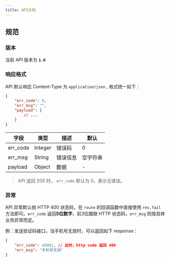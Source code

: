 ```yaml
---
title: API文档
---
```


## 规范


### 版本

当前 API 版本为 **`1.0`**


### 响应格式

API 默认响应 Content-Type 为 `application/json` , 格式统一如下：

```json
{
    "err_code": 0,
    "err_msg": "",
    "payload": {
        // ...
    }
}
```

| 字段 | 类型 | 描述 | 默认 |
| ----- | ----- | ----- | ----- |
| err_code | Integer | 错误码 | 0 |
| err_msg | String | 错误信息 | 空字符串 |
| payload | Object | 数据 | - |

> API 返回 200 时， `err_code` 默认为 0，表示无错误。


### 异常

API 异常默认抛 HTTP 400 状态码，在 `route` 的回调函数中直接使用 `res.fail` 方法即可。`err_code` 返回**5位数字**，前3位跟随 HTTP 状态码，`err_msg` 则按具体业务异常而定。

例：发送验证码接口，当手机号无效时，可以返回如下 response：

```json
{
    "err_code": 40001, // 此时，http code 返回 400
    "err_msg": "手机号无效"
}
```
